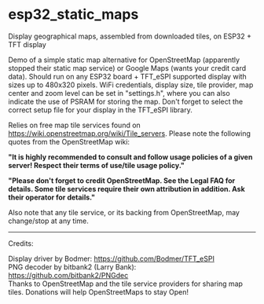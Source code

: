 # esp32_static_maps
Display geographical maps, assembled from downloaded tiles, on ESP32 + TFT display

Demo of a simple static map alternative for OpenStreetMap (apparently stopped their static map service) or Google Maps (wants your credit card data). Should run on any ESP32 board + TFT_eSPI supported display with sizes up to 480x320 pixels. WiFi credentials, display size, tile provider, map center and zoom level can be set in "settings.h", where you can also indicate the use of PSRAM for storing the map. Don't forget to select the correct setup file for your display in the TFT_eSPI library.

Relies on free map tile services found on https://wiki.openstreetmap.org/wiki/Tile_servers.
Please note the following quotes from the OpenStreetMap wiki:

**"It is highly recommended to consult and follow usage policies of a given server! Respect their terms of use/tile usage policy."**

**"Please don't forget to credit OpenStreetMap. See the Legal FAQ for details. Some tile services require their own attribution in addition. Ask their operator for details."**

Also note that any tile service, or its backing from OpenStreetMap, may change/stop at any time. 

----------------------------------------------------------------------------------------------------

Credits:

Display driver by Bodmer: https://github.com/Bodmer/TFT_eSPI  
PNG decoder by bitbank2 (Larry Bank): https://github.com/bitbank2/PNGdec  
Thanks to OpenStreetMap and the tile service providers for sharing map tiles. Donations will help OpenStreetMaps to stay Open!

